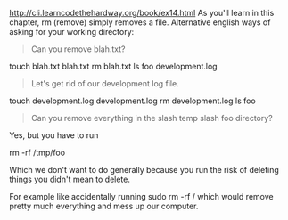 http://cli.learncodethehardway.org/book/ex14.html
As you'll learn in this chapter, rm (remove) simply removes a file.
Alternative english ways of asking for your working directory:



>Can you remove blah.txt?

touch blah.txt
blah.txt
rm blah.txt
ls 
foo development.log


>Let's get rid of our development log file.

touch development.log 
development.log
rm development.log
ls 
foo

>Can you remove everything in the slash temp slash foo directory?

Yes, but you have to run 

rm -rf /tmp/foo

Which we don't want to do generally because you run the risk 
of deleting things you didn't mean to delete.

For example like accidentally running sudo rm -rf / which would remove pretty much everything and mess up our computer. 

